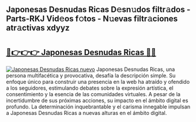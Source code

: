 ## Japonesas Desnudas Ricas D𝚎sn𝚞dos filtr𝚊dos - Parts-RKJ Vid𝚎os f𝚘tos - N𝚞evas filtr𝚊ciones atr𝚊ctivas xdyyz

# <h2><a href="http://mbcnhmr.tromn.icu/?c=Japonesas+Desnudas+Ricas">🔗👉👉👉 Japonesas Desnudas Ricas 🔗🔗</a></h2>

[![Japonesas Desnudas Ricas nuevo](https://i.imgur.com/pEAQMta.gif)](http://mbcnhmr.tromn.icu/?c=Japonesas+Desnudas+Ricas)
Japonesas Desnudas Ricas, una persona multifacética y provocativa, desafía la descripción simple. Su enfoque único para construir una presencia en la web ha atraído y ofendido a los seguidores, estimulando debates sobre la expresión artística, el consentimiento y la esencia de las comunidades virtuales. A pesar de la incertidumbre de sus próximas acciones, su impacto en el ámbito digital es profundo. La determinación inquebrantable y el carisma innegable impulsan a Japonesas Desnudas Ricas a nuevas alturas en el ámbito digital.
